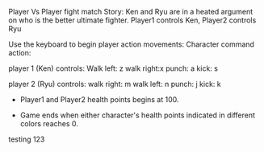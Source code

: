 Player Vs Player fight match
Story:
Ken and Ryu are in a heated argument on who is the better ultimate fighter.
Player1 controls Ken, Player2 controls Ryu

Use the keyboard to begin player action movements:
Character command action:

player 1 (Ken) controls:
Walk left: z
walk right:x
punch: a
kick: s


player 2 (Ryu) controls:
walk right: m
walk left: n
punch: j
kick: k

- Player1 and Player2 health points begins at 100.

- Game ends when either character's health points indicated in
different colors reaches 0.

testing 123
